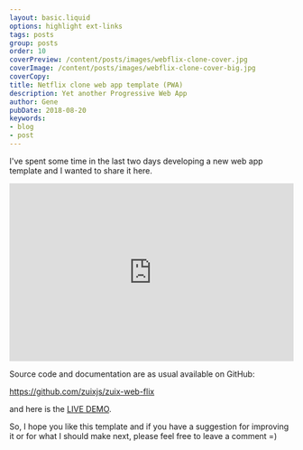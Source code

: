 ```yaml
---
layout: basic.liquid
options: highlight ext-links
tags: posts
group: posts
order: 10
coverPreview: /content/posts/images/webflix-clone-cover.jpg
coverImage: /content/posts/images/webflix-clone-cover-big.jpg
coverCopy:
title: Netflix clone web app template (PWA)
description: Yet another Progressive Web App
author: Gene
pubDate: 2018-08-20
keywords:
- blog
- post
---
```


I've spent some time in the last two days developing a new web app template and I wanted to share it here.


<iframe width="100%" height="315" src="https://www.youtube.com/embed/Y6FhQNHlpco" title="YouTube video player" frameborder="0" allow="accelerometer; autoplay; clipboard-write; encrypted-media; gyroscope; picture-in-picture" allowfullscreen></iframe>


Source code and documentation are as usual available on GitHub:


https://github.com/zuixjs/zuix-web-flix


and here is the [LIVE DEMO](https://zuixjs.github.io/zuix-web-flix/).

So, I hope you like this template and if you have a suggestion for improving it or for what I should make next, please
feel free to leave a comment =)
